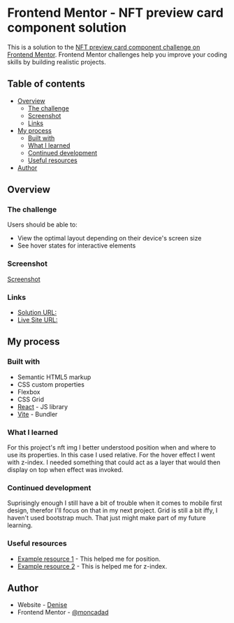# Frontend Mentor - NFT preview card component solution

This is a solution to the [NFT preview card component challenge on Frontend Mentor](https://www.frontendmentor.io/challenges/nft-preview-card-component-SbdUL_w0U). Frontend Mentor challenges help you improve your coding skills by building realistic projects.

## Table of contents

- [Overview](#overview)
  - [The challenge](#the-challenge)
  - [Screenshot](#screenshot)
  - [Links](#links)
- [My process](#my-process)
  - [Built with](#built-with)
  - [What I learned](#what-i-learned)
  - [Continued development](#continued-development)
  - [Useful resources](#useful-resources)
- [Author](#author)

## Overview

### The challenge

Users should be able to:

- View the optimal layout depending on their device's screen size
- See hover states for interactive elements

### Screenshot

[Screenshot](./public/screenshot.png)

### Links

- [Solution URL:](https://www.frontendmentor.io/profile/moncadad)
- [Live Site URL:](https://grand-mochi-2b8501.netlify.app/)

## My process

### Built with

- Semantic HTML5 markup
- CSS custom properties
- Flexbox
- CSS Grid
- [React](https://reactjs.org/) - JS library
- [Vite](https://vitejs.dev/) - Bundler

### What I learned

For this project's nft img I better understood position when and where to use its properties. In this case I used relative. For the hover effect I went with z-index. I needed something that could act as a layer that would then display on top when effect was invoked.

### Continued development

Suprisingly enough I still have a bit of trouble when it comes to mobile first design, therefor I'll focus on that in my next project. Grid is still a bit iffy, I haven't used bootstrap much. That just might make part of my future learning.

### Useful resources

- [Example resource 1](https://developer.mozilla.org/en-US/docs/Web/CSS/position) - This helped me for position.
- [Example resource 2](https://developer.mozilla.org/en-US/docs/Web/CSS/z-index) - This is helped me for z-index.

## Author

- Website - [Denise]()
- Frontend Mentor - [@moncadad](https://www.frontendmentor.io/profile/moncadad)
